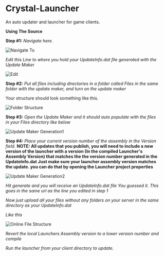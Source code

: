 # Crystal-Launcher
An auto updater and launcher for game clients.

**Using The Source**

**Step #1:**
*Navigate here.*

![Navigate To](https://i.imgur.com/xEzOm6f.png)



*Edit this Line to where you hold your UpdateInfo.dat file generated with the Update Maker*



![Edit](https://i.imgur.com/cWsO5AL.png)



**Step #2:** *Put all files including directories in a folder called Files in the same folder with the update maker, and turn on the update maker*

Your structure should look something like this.



![Folder Structure](https://i.imgur.com/fwIyYk9.png)

**Step #3:**
*Open the Update Maker and it should auto populate with the files in your Files directory like below*



![Update Maker Generation1](https://i.imgur.com/gw1dtvJ.png)


**Step #4:**
*Place your current version number of the assembly in the Version field.*
**NOTE: All updates that you publish, you will need to include a new version of the launcher with a version (In the compiled Launcher's Assembly Version) that matches the the version number generated in the UpdateInfo.dat**
**Just make sure your launcher assembly version matches the update. you can do that by opening the Launcher project properties**


![Update Maker Generation2](https://i.imgur.com/XQVbT0Z.png)

*Hit generate and you will receive an UpdateInfo.dat file*
*You guessed it. This goes in the same url as the line you edited in step 1*

*Now just upload all your files without any folders on your server in the same directory as your UpdateInfo.dat*



*Like this*


![Online File Structure](https://i.imgur.com/CMZIWoW.png)



*Revert the local Launchers Assembly version to a lower version number and compile*

*Run the launcher from your client directory to update.*
